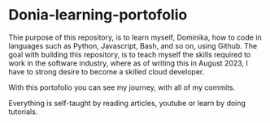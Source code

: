 # Donia-learning-portofolio

Thie purpose of this repository, is to learn myself, Dominika, how to code in languages such as Python, Javascript, Bash, and so on, using Github. The goal with building this repository, is to teach myself the skills required to work in the software industry, where as of writing this in August 2023, I have to strong desire to become a skilled cloud developer.

With this portofolio you can see my journey, with all of my commits.

Everything is self-taught by reading articles, youtube or learn by doing tutorials.